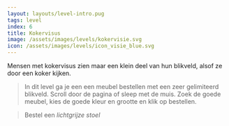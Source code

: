 ```yaml
---
layout: layouts/level-intro.pug
tags: level
index: 6
title: Kokervisus
image: /assets/images/levels/kokervisie.svg
icon: /assets/images/levels/icon_visie_blue.svg
---
```


Mensen met kokervisus zien maar een klein deel van hun blikveld, alsof ze door een koker kijken.

> In dit level ga je een een meubel bestellen met een zeer gelimiteerd blikveld. Scroll door de pagina of sleep met de muis. Zoek de goede meubel, kies de goede kleur en grootte en klik op bestellen.

> Bestel een  *lichtgrijze stoel*
